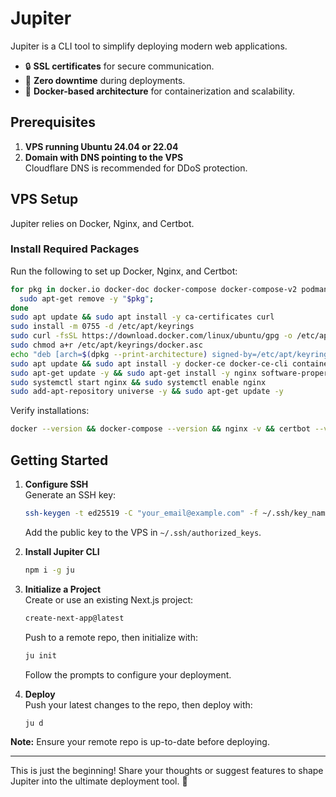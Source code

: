 # Jupiter

Jupiter is a CLI tool to simplify deploying modern web applications.

- 🔒 **SSL certificates** for secure communication.
- 🚀 **Zero downtime** during deployments.
- 🐳 **Docker-based architecture** for containerization and scalability.

## Prerequisites

1. **VPS running Ubuntu 24.04 or 22.04**  
2. **Domain with DNS pointing to the VPS**  
   Cloudflare DNS is recommended for DDoS protection.

## VPS Setup

Jupiter relies on Docker, Nginx, and Certbot.  

### Install Required Packages

Run the following to set up Docker, Nginx, and Certbot:  
```bash
for pkg in docker.io docker-doc docker-compose docker-compose-v2 podman-docker containerd runc; do 
  sudo apt-get remove -y "$pkg"; 
done
sudo apt update && sudo apt install -y ca-certificates curl
sudo install -m 0755 -d /etc/apt/keyrings
sudo curl -fsSL https://download.docker.com/linux/ubuntu/gpg -o /etc/apt/keyrings/docker.asc
sudo chmod a+r /etc/apt/keyrings/docker.asc
echo "deb [arch=$(dpkg --print-architecture) signed-by=/etc/apt/keyrings/docker.asc] https://download.docker.com/linux/ubuntu $(. /etc/os-release && echo "$VERSION_CODENAME") stable" | sudo tee /etc/apt/sources.list.d/docker.list > /dev/null
sudo apt update && sudo apt install -y docker-ce docker-ce-cli containerd.io docker-buildx-plugin docker-compose-plugin docker-compose
sudo apt-get update -y && sudo apt-get install -y nginx software-properties-common certbot python3-certbot-nginx
sudo systemctl start nginx && sudo systemctl enable nginx
sudo add-apt-repository universe -y && sudo apt-get update -y

```

Verify installations:  
```bash
docker --version && docker-compose --version && nginx -v && certbot --version
```

## Getting Started

1. **Configure SSH**  
   Generate an SSH key:  
   ```bash
   ssh-keygen -t ed25519 -C "your_email@example.com" -f ~/.ssh/key_name
   ```  
   Add the public key to the VPS in `~/.ssh/authorized_keys`.

2. **Install Jupiter CLI**  
   ```bash
   npm i -g ju
   ```

3. **Initialize a Project**  
   Create or use an existing Next.js project:  
   ```bash
   create-next-app@latest
   ```  
   Push to a remote repo, then initialize with:  
   ```bash
   ju init
   ```  
   Follow the prompts to configure your deployment.

4. **Deploy**  
   Push your latest changes to the repo, then deploy with:  
   ```bash
   ju d
   ```

**Note:** Ensure your remote repo is up-to-date before deploying.

---

This is just the beginning! Share your thoughts or suggest features to shape Jupiter into the ultimate deployment tool. 🚀
